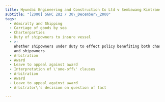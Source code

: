 ```yaml
---
title: Hyundai Engineering and Construction Co Ltd v Sembawang Kimtrans (S) Pte Ltd
subtitle: "[2000] SGHC 282 / 30\_December\_2000"
tags:
  - Admiralty and Shipping
  - Carriage of goods by sea
  - Charterparties
  - Duty of shipowners to insure vessel
  - >-
    Whether shipowners under duty to effect policy benefiting both charterers
    and shipowners
  - Arbitration
  - Award
  - Leave to appeal against award
  - Interpretation of \'one-off\' clauses
  - Arbitration
  - Award
  - Leave to appeal against award
  - Arbitrator\'s decision on question of fact

---
```


